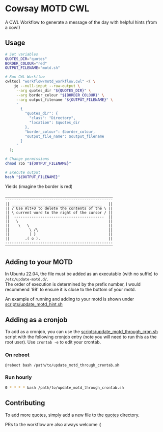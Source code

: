 # Cowsay MOTD CWL

A CWL Workflow to generate a message of the day with helpful hints (from a cow!)

## Usage

```bash
# Set variables
QUOTES_DIR="quotes"
BORDER_COLOUR="red"
OUTPUT_FILENAME="motd.sh"

# Run CWL Workflow
cwltool "workflow/motd_workflow.cwl" <( \
    jq --null-input --raw-output \
     --arg quotes_dir "${QUOTES_DIR}" \
     --arg border_colour "${BORDER_COLOUR}" \
     --arg output_filename "${OUTPUT_FILENAME}" \
     '
       {
         "quotes_dir": {
           "class": "Directory",
           "location": $quotes_dir
         },
         "border_colour": $border_colour,
         "output_file_name": $output_filename
       }
     '
  );

# Change permissions
chmod 755 "${OUTPUT_FILENAME}"

# Execute output
bash "${OUTPUT_FILENAME}"
```

Yields (imagine the border is red)

```
_________________________________________________
-------------------------------------------------
|| _________________________________________   ||
|| / Use Alt+D to delete the contents of the \ ||
|| \ current word to the right of the cursor / ||
||  -----------------------------------------  ||
||   \                                         ||
||    \   \                                    ||
||         \ /\                                ||
||         ( )                                 ||
||       .( o ).                               ||
-------------------------------------------------
‾‾‾‾‾‾‾‾‾‾‾‾‾‾‾‾‾‾‾‾‾‾‾‾‾‾‾‾‾‾‾‾‾‾‾‾‾‾‾‾‾‾‾‾‾‾‾‾‾
```

## Adding to your MOTD

In Ubuntu 22.04, the file must be added as an executable (with no suffix) to `/etc/update-motd.d/`.  
The order of execution is determined by the prefix number, I would recommend '98' to ensure it is close to the bottom of your motd.  

An example of running and adding to your motd is shown under [scripts/update_motd_hint.sh](scripts/update_motd_hint.sh)

## Adding as a cronjob

To add as a cronjob, you can use the [scripts/update_motd_through_cron.sh](scripts/update_motd_through_cron.sh) script with
the following cronjob entry (note you will need to run this as the root user). Use `crontab -e` to edit your crontab.

### On reboot

```
@reboot bash /path/to/update_motd_through_crontab.sh
```

### Run hourly

```bash
0 * * * * bash /path/to/update_motd_through_crontab.sh
```

## Contributing

To add more quotes, simply add a new file to the [quotes](quotes) directory.

PRs to the workflow are also always welcome :) 